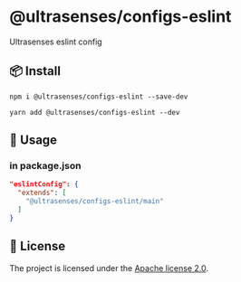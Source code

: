 # @ultrasenses/configs-eslint

Ultrasenses eslint config

## 📦 Install

```
npm i @ultrasenses/configs-eslint --save-dev
```

```
yarn add @ultrasenses/configs-eslint --dev
```

## 🔨 Usage

### in package.json

```json
"eslintConfig": {
  "extends": [
    "@ultrasenses/configs-eslint/main"
  ]
}
```

## 📄 License

The project is licensed under the [Apache license 2.0](https://www.apache.org/licenses/LICENSE-2.0).
